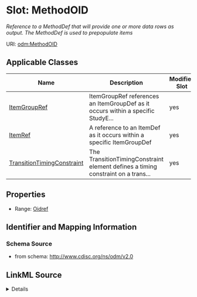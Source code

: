 # Slot: MethodOID


_Reference to a MethodDef that will provide one or more data rows as output. The MethodDef is used to prepopulate items_



URI: [odm:MethodOID](http://www.cdisc.org/ns/odm/v2.0/MethodOID)



<!-- no inheritance hierarchy -->




## Applicable Classes

| Name | Description | Modifies Slot |
| --- | --- | --- |
[ItemGroupRef](ItemGroupRef.md) | ItemGroupRef references an ItemGroupDef as it occurs within a specific StudyE... |  yes  |
[ItemRef](ItemRef.md) | A reference to an ItemDef as it occurs within a specific ItemGroupDef |  yes  |
[TransitionTimingConstraint](TransitionTimingConstraint.md) | The TransitionTimingConstraint element defines a timing constraint on a trans... |  yes  |







## Properties

* Range: [Oidref](Oidref.md)





## Identifier and Mapping Information







### Schema Source


* from schema: http://www.cdisc.org/ns/odm/v2.0




## LinkML Source

<details>
```yaml
name: MethodOID
description: Reference to a MethodDef that will provide one or more data rows as output.
  The MethodDef is used to prepopulate items
from_schema: http://www.cdisc.org/ns/odm/v2.0
rank: 1000
alias: MethodOID
domain_of:
- ItemGroupRef
- ItemRef
- TransitionTimingConstraint
range: oidref

```
</details>